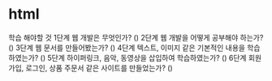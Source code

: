 # html
학습 해야할 것
1단계 웹 개발은 무엇인가? ()
2단계 웹 개발을 어떻게 공부해야 하는가? ()
3단계 웹 문서를 만들어봤는가? ()
4단계 텍스트, 이미지 같은 기본적인 내용을 학습하였는가? ()
5단계 하이퍼링크, 음악, 동영상을 삽입하여 학습하였는가? ()
6단계 회원 가입, 로그인, 상품 주문서 같은 사이트를 만들었는가? ()
